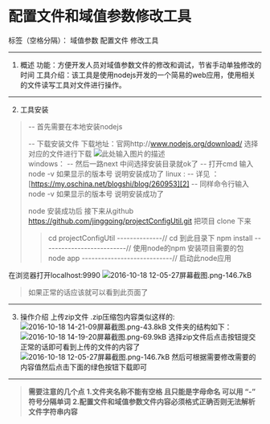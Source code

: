 # 配置文件和域值参数修改工具

标签（空格分隔）： 域值参数 配置文件 修改工具

---

 1. 概述
 功能：方便开发人员对域值参数文件的修改和调试，节省手动单独修改的时间
工具介绍：该工具是使用nodejs开发的一个简易的web应用，使用相关的文件读写工具对文件进行操作。

---
2. 工具安装

> -- 首先需要在本地安装nodejs
> 
> -- 下载安装文件 下载地址：官网http://www.nodejs.org/download/ 选择对应的文件进行下载 ![此处输入图片的描述][1]   
windows：
> -- 然后一路next 中间选择安装目录就ok了
> -- 打开cmd 输入node -v 如果显示的版本号 说明安装成功了 
linux : 
> -- 详见 ：[https://my.oschina.net/blogshi/blog/260953][2]
> -- 同样命令行输入 node -v 如果显示的版本号 说明安装成功了
> 
> node 安装成功后 接下来从github
> https://github.com/jinggoing/projectConfigUtil.git 把项目 clone 下来
> 
> > cd  projectConfigUtil --------------// cd 到此目录下
> > npm install --------------------------// 使用node的npm 安装项目需要的包
> > node app  ----------------------------// 启动此node应用 

在浏览器打开localhost:9990
![2016-10-18 12-05-27屏幕截图.png-146.7kB][3]
> 如果正常的话应该就可以看到此页面了

---
3. 操作介绍
上传zip文件 
.zip压缩包内容类似这样的:
![2016-10-18 14-21-09屏幕截图.png-43.8kB][4]
文件夹的结构如下：
![2016-10-18 14-19-20屏幕截图.png-69.9kB][5]
选择zip文件后点击按钮提交 正常的话即可看到上传的文件的内容了
![2016-10-18 12-05-27屏幕截图.png-146.7kB][3]
然后可根据需要修改需要的内容值然后点击下面的绿色按钮下载即可
---
> 
> **需要注意的几个点**
> **1.文件夹名称不能有空格 且只能是字母命名 可以用 “-” 符号分隔单词**
> **2.配置文件和域值参数文件内容必须格式正确否则无法解析文件字符串内容**









  


  [1]: http://images.cnitblog.com/blog/327530/201301/08090233-afeb00bc7bf640f7a431d3e648eb068c.jpg
  [2]: https://my.oschina.net/blogshi/blog/260953
  [3]: http://static.zybuluo.com/wique/vem9e4bq4q6wkbgpk8fytsq2/2016-10-18%2012-05-27%E5%B1%8F%E5%B9%95%E6%88%AA%E5%9B%BE.png
  [4]: http://static.zybuluo.com/wique/aiu4iyrz3xoifam9ba5gbd6k/2016-10-18%2014-21-09%E5%B1%8F%E5%B9%95%E6%88%AA%E5%9B%BE.png
  [5]: http://static.zybuluo.com/wique/19jbuphltqtztl8ump13doz6/2016-10-18%2014-19-20%E5%B1%8F%E5%B9%95%E6%88%AA%E5%9B%BE.png
